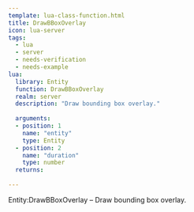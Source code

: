 ```yaml
---
template: lua-class-function.html
title: DrawBBoxOverlay
icon: lua-server
tags:
  - lua
  - server
  - needs-verification
  - needs-example
lua:
  library: Entity
  function: DrawBBoxOverlay
  realm: server
  description: "Draw bounding box overlay."
  
  arguments:
  - position: 1
    name: "entity"
    type: Entity
  - position: 2
    name: "duration"
    type: number
  returns:
    
---
```


<div class="lua__search__keywords">
Entity:DrawBBoxOverlay &#x2013; Draw bounding box overlay.
</div>
